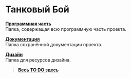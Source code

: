 # Танковый Бой
[**Программная часть**](./Programming/)\
Папка, содержащая всю программную часть проекта.

[**Документация**](./Documentation)\
Папка сохранённой документации проекта.

[**Дизайн**](./Design)\
Папка для ресурсов дизайна.

>**[Весь TO DO здесь](https://trello.com/b/BSlpGANt/%D1%82%D0%B0%D0%BD%D0%BA%D0%BE%D0%B2%D1%8B%D0%B9-%D0%B1%D0%BE%D0%B9)**